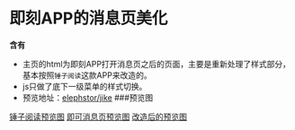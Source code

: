 # 即刻APP的消息页美化

**含有**

- 主页的html为即刻APP打开消息页之后的页面，主要是重新处理了样式部分，基本按照`锤子阅读`这款APP来改造的。
- js只做了底下一级菜单的样式切换。
- 预览地址：[elephstor/jike](http://elephstor.com/code/jike/)
###预览图

[锤子阅读预览图](http://elephstor.com/source/jike/1.png)
[即可消息页预览图](http://elephstor.com/source/jike/2.png)
[改造后的预览图](http://elephstor.com/source/jike/3.png)

